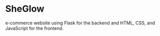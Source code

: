 # SheGlow
e-commerce website using Flask for the backend and HTML, CSS, and JavaScript for the frontend.
